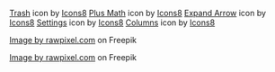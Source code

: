 <a target="_blank" href="https://icons8.com/icon/nerFBdXcYDve/trash">Trash</a> icon by <a target="_blank" href="https://icons8.com">Icons8</a>
<a target="_blank" href="https://icons8.com/icon/354k6pS0PoMI/plus-math">Plus Math</a> icon by <a target="_blank" href="https://icons8.com">Icons8</a>
<a target="_blank" href="https://icons8.com/icon/QEjCtdXzfP6B/expand-arrow">Expand Arrow</a> icon by <a target="_blank" href="https://icons8.com">Icons8</a>
<a target="_blank" href="https://icons8.com/icon/4511GGVppfIx/settings">Settings</a> icon by <a target="_blank" href="https://icons8.com">Icons8</a>
<a target="_blank" href="https://icons8.com/icon/jYAj1cNBAili/columns">Columns</a> icon by <a target="_blank" href="https://icons8.com">Icons8</a>

<a href="https://www.freepik.com/free-photo/minimal-globe-technology-business-background_15474113.htm#query=space&position=43&from_view=search&track=sph">Image by rawpixel.com</a> on Freepik

<a href="https://www.freepik.com/free-photo/aesthetic-dark-wallpaper-background-neon-light_17581562.htm#query=space&position=2&from_view=search&track=sph">Image by rawpixel.com</a> on Freepik